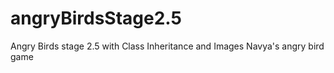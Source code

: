 # angryBirdsStage2.5
Angry Birds stage 2.5 with Class Inheritance and Images
Navya's angry bird game